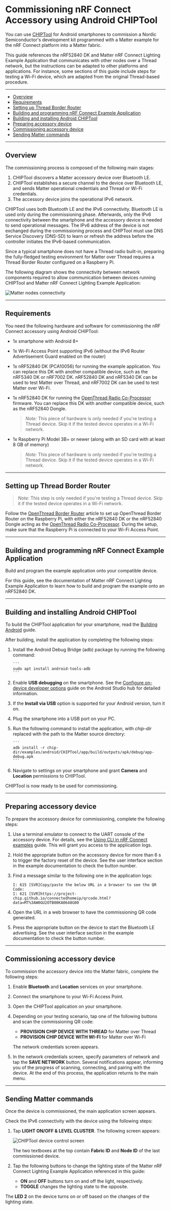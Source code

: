 # Commissioning nRF Connect Accessory using Android CHIPTool

You can use [CHIPTool](../android/android_building.md) for Android smartphones
to commission a Nordic Semiconductor's development kit programmed with a Matter
example for the nRF Connect platform into a Matter fabric.

This guide references the nRF52840 DK and Matter nRF Connect Lighting Example
Application that communicates with other nodes over a Thread network, but the
instructions can be adapted to other platforms and applications. For instance,
some sections of this guide include steps for testing a Wi-Fi device, which are
adapted from the original Thread-based procedure.

<hr>

-   [Overview](#overview)
-   [Requirements](#requirements)
-   [Setting up Thread Border Router](#setting-up-thread-border-router)
-   [Building and programming nRF Connect Example Application](#building-and-programming-nrf-connect-example-application)
-   [Building and installing Android CHIPTool](#building-and-installing-android-chiptool)
-   [Preparing accessory device](#preparing-accessory-device)
-   [Commissioning accessory device](#commissioning-accessory-device)
-   [Sending Matter commands](#sending-matter-commands)

<hr>

## Overview

The commissioning process is composed of the following main stages:

1.  CHIPTool discovers a Matter accessory device over Bluetooth LE.
2.  CHIPTool establishes a secure channel to the device over Bluetooth LE, and
    sends Matter operational credentials and Thread or Wi-Fi credentials.
3.  The accessory device joins the operational IPv6 network.

CHIPTool uses both Bluetooth LE and the IPv6 connectivity. Bluetooth LE is used
only during the commissioning phase. Afterwards, only the IPv6 connectivity
between the smartphone and the accessory device is needed to send operational
messages. The IPv6 address of the device is not exchanged during the
commissioning process and CHIPTool must use DNS Service Discovery (DNS-SD) to
learn or refresh the address before the controller initiates the IPv6-based
communication.

Since a typical smartphone does not have a Thread radio built-in, preparing the
fully-fledged testing environment for Matter over Thread requires a Thread
Border Router configured on a Raspberry Pi.

The following diagram shows the connectivity between network components required
to allow communication between devices running CHIPTool and Matter nRF Connect
Lighting Example Application:

![Matter nodes connectivity](./images/nrfconnect_android_connectivity.png)

<hr>

## Requirements

You need the following hardware and software for commissioning the nRF Connect
accessory using Android CHIPTool:

-   1x smartphone with Android 8+
-   1x Wi-Fi Access Point supporting IPv6 (without the IPv6 Router Advertisement
    Guard enabled on the router)
-   1x nRF52840 DK (PCA10056) for running the example application. You can
    replace this DK with another compatible device, such as the nRF5340 DK or
    nRF7002 DK. nRF52840 DK and nRF5340 DK can be used to test Matter over
    Thread, and nRF7002 DK can be used to test Matter over Wi-Fi.

-   1x nRF52840 DK for running the
    [OpenThread Radio Co-Processor](https://openthread.io/platforms/co-processor)
    firmware. You can replace this DK with another compatible device, such as
    the nRF52840 Dongle.

    > _Note:_ This piece of hardware is only needed if you're testing a Thread
    > device. Skip it if the tested device operates in a Wi-Fi network.

-   1x Raspberry Pi Model 3B+ or newer (along with an SD card with at least 8 GB
    of memory)

    > _Note:_ This piece of hardware is only needed if you're testing a Thread
    > device. Skip it if the tested device operates in a Wi-Fi network.

<hr>

## Setting up Thread Border Router

> _Note:_ This step is only needed if you're testing a Thread device. Skip it if
> the tested device operates in a Wi-Fi network.

Follow the
[OpenThread Border Router](../openthread/openthread_border_router_pi.md) article
to set up OpenThread Border Router on the Raspberry Pi, with either the nRF52840
DK or the nRF52840 Dongle acting as the
[OpenThread Radio Co-Processor](https://openthread.io/platforms/co-processor).
During the setup, make sure that the Raspberry Pi is connected to your Wi-Fi
Access Point.

<hr>

## Building and programming nRF Connect Example Application

Build and program the example application onto your compatible device.

For this guide, see the documentation of Matter nRF Connect Lighting Example
Application to learn how to build and program the example onto an nRF52840 DK.

<hr>

## Building and installing Android CHIPTool

To build the CHIPTool application for your smartphone, read the
[Building Android](../android/android_building.md) guide.

After building, install the application by completing the following steps:

1.  Install the Android Debug Bridge (adb) package by running the following
    command:

        ```
        sudo apt install android-tools-adb
        ```

2.  Enable **USB debugging** on the smartphone. See the
    [Configure on-device developer options](https://developer.android.com/studio/debug/dev-options)
    guide on the Android Studio hub for detailed information.
3.  If the **Install via USB** option is supported for your Android version,
    turn it on.
4.  Plug the smartphone into a USB port on your PC.
5.  Run the following command to install the application, with _chip-dir_
    replaced with the path to the Matter source directory:

        ```
        adb install -r chip-dir/examples/android/CHIPTool/app/build/outputs/apk/debug/app-debug.apk
        ```

6.  Navigate to settings on your smartphone and grant **Camera** and
    **Location** permissions to CHIPTool.

CHIPTool is now ready to be used for commissioning.

<hr>

## Preparing accessory device

To prepare the accessory device for commissioning, complete the following steps:

1.  Use a terminal emulator to connect to the UART console of the accessory
    device. For details, see the
    [Using CLI in nRF Connect examples](nrfconnect_examples_cli.md) guide. This
    will grant you access to the application logs.
2.  Hold the appropriate button on the accessory device for more than 6 s to
    trigger the factory reset of the device. See the user interface section in
    the example documentation to check the button number.
3.  Find a message similar to the following one in the application logs:

        I: 615 [SVR]Copy/paste the below URL in a browser to see the QR Code:
        I: 621 [SVR]https://project-chip.github.io/connectedhomeip/qrcode.html?data=MT%3AW0GU2OTB00KA0648G00

4.  Open the URL in a web browser to have the commissioning QR code generated.
5.  Press the appropriate button on the device to start the Bluetooth LE
    advertising. See the user interface section in the example documentation to
    check the button number.

<hr>

## Commissioning accessory device

To commission the accessory device into the Matter fabric, complete the
following steps:

1.  Enable **Bluetooth** and **Location** services on your smartphone.
2.  Connect the smartphone to your Wi-Fi Access Point.
3.  Open the CHIPTool application on your smartphone.
4.  Depending on your testing scenario, tap one of the following buttons and
    scan the commissioning QR code:

    -   **PROVISION CHIP DEVICE WITH THREAD** for Matter over Thread
    -   **PROVISION CHIP DEVICE WITH WI-FI** for Matter over Wi-Fi

    The network credentials screen appears.

5.  In the network credentials screen, specify parameters of network and tap the
    **SAVE NETWORK** button. Several notifications appear, informing you of the
    progress of scanning, connecting, and pairing with the device. At the end of
    this process, the application returns to the main menu.

<hr>

## Sending Matter commands

Once the device is commissioned, the main application screen appears.

Check the IPv6 connectivity with the device using the following steps:

1. Tap **LIGHT ON/OFF & LEVEL CLUSTER**. The following screen appears:

    ![CHIPTool device control screen](./images/CHIPTool_device_commissioned.png)

    The two textboxes at the top contain **Fabric ID** and **Node ID** of the
    last commissioned device.

2. Tap the following buttons to change the lighting state of the Matter nRF
   Connect Lighting Example Application referenced in this guide:

    - **ON** and **OFF** buttons turn on and off the light, respectively.
    - **TOGGLE** changes the lighting state to the opposite.

The **LED 2** on the device turns on or off based on the changes of the lighting
state.
